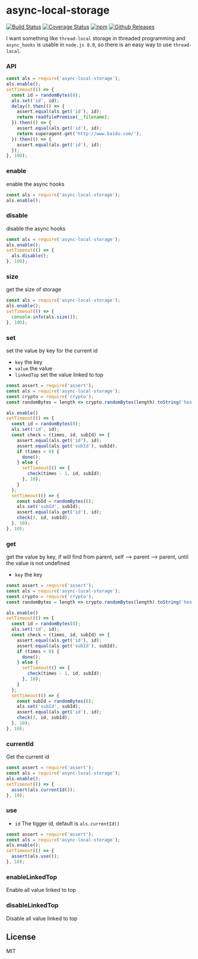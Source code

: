 # async-local-storage

[![Build Status](https://travis-ci.org/vicanso/async-local-storage.svg?branch=master)](https://travis-ci.org/vicanso/async-local-storage)
[![Coverage Status](https://img.shields.io/coveralls/vicanso/async-local-storage/master.svg?style=flat)](https://coveralls.io/r/vicanso/async-local-storage?branch=master)
[![npm](http://img.shields.io/npm/v/async-local-storage.svg?style=flat-square)](https://www.npmjs.org/package/async-local-storage)
[![Github Releases](https://img.shields.io/npm/dm/async-local-storage.svg?style=flat-square)](https://github.com/vicanso/async-local-storage)

I want something like `thread-local` storage in threaded programming and `async_hooks` is usable in `node.js 8.0`, so there is an easy way to use `thread-local`.

### API

```js
const als = require('async-local-storage');
als.enable();
setTimeout(() => {
  const id = randomBytes(8);
  als.set('id', id);
  delay().then(() => {
    assert.equal(als.get('id'), id);
    return readfilePromise(__filename);
  }).then(() => {
    assert.equal(als.get('id'), id);
    return superagent.get('http://www.baidu.com/');
  }).then(() => {
    assert.equal(als.get('id'), id);
  });
}, 100);
```

### enable

enable the async hooks

```js
const als = require('async-local-storage');
als.enable();
```

### disable

disable the async hooks

```js
const als = require('async-local-storage');
als.enable();
setTimeout(() => {
  als.disable();
}, 100);
```

### size

get the size of storage

```js
const als = require('async-local-storage');
als.enable();
setTimeout(() => {
  console.info(als.size());
}, 100);
```

### set

set the value by key for the current id

- `key` the key
- `value` the value
- `linkedTop` set the value linked to top

```js
const assert = require('assert');
const als = require('async-local-storage');
const crypto = require('crypto');
const randomBytes = length => crypto.randomBytes(length).toString('hex')

als.enable()
setTimeout(() => {
  const id = randomBytes(8);
  als.set('id', id);
  const check = (times, id, subId) => {
    assert.equal(als.get('id'), id);
    assert.equal(als.get('subId'), subId);
    if (times < 0) {
      done();
    } else {
      setTimeout(() => {
        check(times - 1, id, subId);
      }, 10);
    }
  };
  setTimeout(() => {
    const subId = randomBytes(8);
    als.set('subId', subId);
    assert.equal(als.get('id'), id);
    check(3, id, subId);
  }, 10);
}, 10);
```

### get

get the value by key, if will find from parent, self --> parent --> parent, until the value is not undefined

- `key` the key

```js
const assert = require('assert');
const als = require('async-local-storage');
const crypto = require('crypto');
const randomBytes = length => crypto.randomBytes(length).toString('hex')

als.enable()
setTimeout(() => {
  const id = randomBytes(8);
  als.set('id', id);
  const check = (times, id, subId) => {
    assert.equal(als.get('id'), id);
    assert.equal(als.get('subId'), subId);
    if (times < 0) {
      done();
    } else {
      setTimeout(() => {
        check(times - 1, id, subId);
      }, 10);
    }
  };
  setTimeout(() => {
    const subId = randomBytes(8);
    als.set('subId', subId);
    assert.equal(als.get('id'), id);
    check(3, id, subId);
  }, 10);
}, 10);
```

### currentId

Get the current id

```js
const assert = require('assert');
const als = require('async-local-storage');
als.enable();
setTimeout(() => {
  assert(als.currentId());
}, 10);
```

### use

- `id` The tigger id, default is `als.currentId()`

```js
const assert = require('assert');
const als = require('async-local-storage');
als.enable();
setTimeout(() => {
  assert(als.use());
}, 10);
```

### enableLinkedTop

Enable all value linked to top

### disableLinkedTop

Disable all value linked to top

## License

MIT
